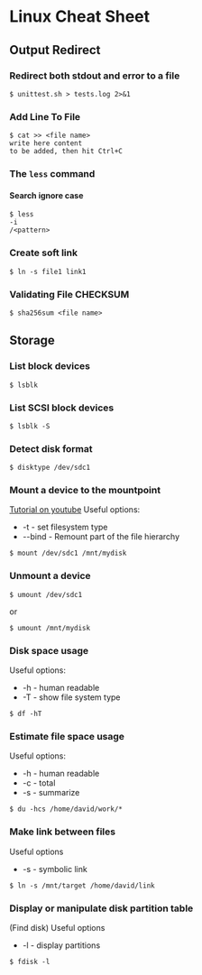 # Linux Cheat Sheet

## Output Redirect
### Redirect both stdout and error to a file
```
$ unittest.sh > tests.log 2>&1
```

### Add Line To File
```
$ cat >> <file name>
write here content
to be added, then hit Ctrl+C
```

### The ```less``` command
#### Search ignore case
```
$ less
-i
/<pattern>
```

### Create soft link
```
$ ln -s file1 link1
```

### Validating File CHECKSUM
```
$ sha256sum <file name>
```

## Storage
### List block devices
```
$ lsblk
```
### List SCSI block devices
```
$ lsblk -S
```
### Detect disk format
```
$ disktype /dev/sdc1
```
### Mount a device to the mountpoint
[Tutorial on youtube](https://www.youtube.com/watch?v=F-a_BBAGfkE)
Useful options:
- -t - set filesystem type
- --bind - Remount part of the file hierarchy
```
$ mount /dev/sdc1 /mnt/mydisk
```
### Unmount a device
```
$ umount /dev/sdc1
```
or
```
$ umount /mnt/mydisk
```
### Disk space usage
Useful options: 
- -h - human readable
- -T - show file system type
```
$ df -hT
```
### Estimate file space usage
Useful options: 
- -h - human readable
- -c - total
- -s - summarize
```
$ du -hcs /home/david/work/*
```
### Make link between files
Useful options
- -s - symbolic link
```
$ ln -s /mnt/target /home/david/link
```

### Display or manipulate disk partition table
(Find disk)
Useful options
- -l - display partitions
```
$ fdisk -l
```